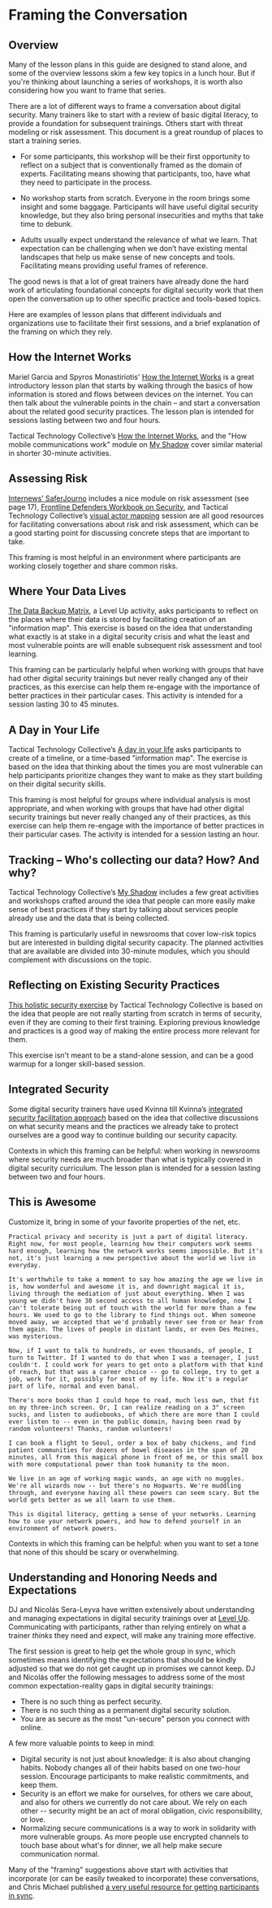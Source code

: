 # Framing the Conversation

## Overview

Many of the lesson plans in this guide are designed to stand alone, and some of the overview lessons skim a few key topics in a lunch hour. But if you're thinking about launching a series of workshops, it is worth also considering how you want to frame that series.

There are a lot of different ways to frame a conversation about digital security. Many trainers like to start with a review of basic digital literacy, to provide a foundation for subsequent trainings. Others start with threat modeling or risk assessment. This document is a great roundup of places to start a training series.

* For some participants, this workshop will be their first opportunity to reflect on a subject that is conventionally framed as the domain of experts. Facilitating means showing that participants, too, have what they need to participate in the process.

* No workshop starts from scratch. Everyone in the room brings some insight and some baggage. Participants will have useful digital security knowledge, but they also bring personal insecurities and myths that take time to debunk.

* Adults usually expect understand the relevance of what we learn. That expectation can be challenging when we don’t have existing mental landscapes that help us make sense of new concepts and tools. Facilitating means providing useful frames of reference.

The good news is that a lot of great trainers have already done the hard work of articulating foundational concepts for digital security work that then open the conversation up to other specific practice and tools-based topics.

Here are examples of lesson plans that different individuals and organizations use to facilitate their first sessions, and a brief explanation of the framing on which they rely.

## How the Internet Works

Mariel Garcia and Spyros Monastiriotis' [How the Internet Works](https://docs.google.com/document/d/1SmHfpm3Dy2ym9gUJfnA0hA12ytQ3LlW31Y5l_TCJkJo/edit) is a great introductory lesson plan that starts by walking through the basics of how information is stored and flows between devices on the internet. You can then talk about the vulnerable points in the chain – and start a conversation about the related good security practices. The lesson plan is intended for sessions lasting between two and four hours.

Tactical Technology Collective’s [How the Internet Works](https://gendersec.tacticaltech.org/wiki/index.php/Hands_On_How_the_internet_works), and the "How mobile communications work" module on [My Shadow](https://myshadow.org/train) cover similar material in shorter 30-minute activities.

## Assessing Risk

[Internews’ SaferJourno](https://www.internews.org/sites/default/files/resources/SaferJournoGuide_2014-03-21.pdf) includes a nice module on risk assessment (see page 17), [Frontline Defenders Workbook on Security](https://www.frontlinedefenders.org/en/resource-publication/workbook-security-practical-steps-human-rights-defenders-risk), and Tactical Technology Collective’s [visual actor mapping](https://holistic-security.tacticaltech.org/exercises/explore/visual-actor-mapping-part-1) session are all good resources for facilitating conversations about risk and risk assessment, which can be a good starting point for discussing concrete steps that are important to take.

This framing is most helpful in an environment where participants are working closely together and share common risks.

## Where Your Data Lives

[The Data Backup Matrix](https://level-up.cc/curriculum/protecting-data/data-backup-basics/activity-discussion/data-backup-matrix-creating-information-map/), a Level Up activity, asks participants to reflect on the places where their data is stored by facilitating creation of an "information map". This exercise is based on the idea that understanding what exactly is at stake in a digital security crisis and what the least and most vulnerable points are will enable subsequent risk assessment and tool learning.

This framing can be particularly helpful when working with groups that have had other digital security trainings but never really changed any of their practices, as this exercise can help them re-engage with the importance of better practices in their particular cases. This activity is intended for a session lasting 30 to 45 minutes.

## A Day in Your Life

Tactical Technology Collective’s [A day in your life](https://gendersec.tacticaltech.org/wiki/index.php/Holistic_security_-_A_day_in_your_life) asks participants to create of a timeline, or a time-based "information map". The exercise is based on the idea that thinking about the times you are most vulnerable can help participants prioritize changes they want to make as they start building on their digital security skills.

This framing is most helpful for groups where individual analysis is most appropriate, and when working with groups that have had other digital security trainings but never really changed any of their practices, as this exercise can help them re-engage with the importance of better practices in their particular cases. The activity is intended for a session lasting an hour.

## Tracking – Who's collecting our data? How? And why?

Tactical Technology Collective’s [My Shadow](https://myshadow.org/train) includes a few great  activities and workshops crafted around the idea that people can more easily make sense of best practices if they start by talking about services people already use and the data that is being collected.

This framing is particularly useful in newsrooms that cover low-risk topics but are interested in building digital security capacity. The planned activities that are available are divided into 30-minute modules, which you should complement with discussions on the topic.

## Reflecting on Existing Security Practices

[This holistic security exercise](https://holistic-security.tacticaltech.org/exercises/prepare/1-1-reflecting-on-existing-security-practices) by Tactical Technology Collective is based on the idea that people are not really starting from scratch in terms of security, even if they are coming to their first training. Exploring previous knowledge and practices is a good way of making the entire process more relevant for them.

This exercise isn't meant to be a stand-alone session, and can be a good warmup for a longer skill-based session.

## Integrated Security

Some digital security trainers have used Kvinna till Kvinna’s [integrated security facilitation approach](http://www.integratedsecuritymanual.org/sites/default/files/samplestructure_0.pdf) based on the idea that collective discussions on what security means and the practices we already take to protect ourselves are a good way to continue building our security capacity.

Contexts in which this framing can be helpful: when working in newsrooms where security needs are much broader than what is typically covered in digital security curriculum. The lesson plan is intended for a session lasting between two and four hours.

## This is Awesome

Customize it, bring in some of your favorite properties of the net, etc.

    Practical privacy and security is just a part of digital literacy. Right now, for most people, learning how their computers work seems hard enough, learning how the network works seems impossible. But it's not, it's just learning a new perspective about the world we live in everyday.

    It's worthwhile to take a moment to say how amazing the age we live in is, how wonderful and awesome it is, and downright magical it is, living through the mediation of just about everything. When I was young we didn't have 30 second access to all human knowledge, now I can't tolerate being out of touch with the world for more than a few hours. We used to go to the library to find things out. When someone moved away, we accepted that we'd probably never see from or hear from them again. The lives of people in distant lands, or even Des Moines, was mysterious.

    Now, if I want to talk to hundreds, or even thousands, of people, I turn to Twitter. If I wanted to do that when I was a teenager, I just couldn't. I could work for years to get onto a platform with that kind of reach, but that was a career choice -- go to college, try to get a job, work for it, possibly for most of my life. Now it's a regular part of life, normal and even banal.

    There's more books than I could hope to read, much less own, that fit on my three-inch screen. Or, I can realize reading on a 3" screen sucks, and listen to audiobooks, of which there are more than I could ever listen to -- even in the public domain, having been read by random volunteers! Thanks, random volunteers!

    I can book a flight to Seoul, order a box of baby chickens, and find patient communities for dozens of bowel diseases in the span of 20 minutes, all from this magical phone in front of me, or this small box with more computational power than took humanity to the moon.

    We live in an age of working magic wands, an age with no muggles. We're all wizards now -- but there's no Hogwarts. We're muddling through, and everyone having all these powers can seem scary. But the world gets better as we all learn to use them.

    This is digital literacy, getting a sense of your networks. Learning how to use your network powers, and how to defend yourself in an environment of network powers.

Contexts in which this framing can be helpful: when you want to set a tone that none of this should be scary or overwhelming.

## Understanding and Honoring Needs and Expectations

DJ and Nicolás Sera-Leyva have written extensively about understanding and managing expectations in digital security trainings over at [Level Up](https://www.level-up.cc/you-the-trainer/setting-expectations-for-participants-organizers-and-yourself/). Communicating with participants, rather than relying entirely on what a trainer *thinks* they need and expect, will make any training more effective.

The first session is great to help get the whole group in sync, which sometimes means identifying the expectations that should be kindly adjusted so that we do not get caught up in promises we cannot keep. DJ and Nicolás offer the following messages to address some of the most common expectation-reality gaps in digital security trainings:

* There is no such thing as perfect security.
* There is no such thing as a permanent digital security solution.
* You are as secure as the most "un-secure" person you connect with online.

A few more valuable points to keep in mind:

* Digital security is not just about knowledge: it is also about changing habits. Nobody changes all of their habits based on one two-hour session. Encourage participants to make realistic commitments, and keep them.
* Security is an effort we make for ourselves, for others we care about, and also for others we currently do not care about. We rely on each other -- security might be an act of moral obligation, civic responsibility, or love.
* Normalizing secure communications is a way to work in solidarity with more vulnerable groups. As more people use encrypted channels to touch base about what's for dinner, we all help make secure communication normal.

Many of the "framing" suggestions above start with activities that incorporate (or can be easily tweaked to incorporate) these conversations, and Chris Michael published [a very useful resource for getting participants in sync](https://level-up.cc/you-the-trainer/first-3-sessions-of-your-event/developing-a-shared-brain/).
